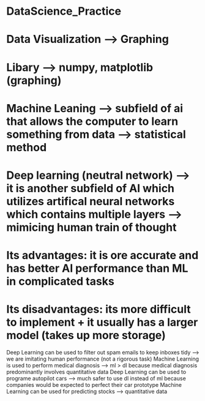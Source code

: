 # DataScience_Practice


# Data Visualization --> Graphing
# Libary --> numpy, matplotlib (graphing)

# Machine Leaning --> subfield of ai that allows the computer to learn something from data --> statistical method
# Deep learning (neutral network) --> it is another subfield of AI which utilizes artifical neural networks which contains multiple layers --> mimicing human train of thought
# Its advantages: it is ore accurate and has better AI performance than ML in complicated tasks
# Its disadvantages: its more difficult to implement + it usually has a larger model (takes up more storage)

Deep Learning can be used to filter out spam emails to keep inboxes tidy --> we are imitating human performance (not a rigorous task)
Machine Learning is used to perform medical diagnosis --> ml > dl because medical diagnosis predominantly involves quantitative data
Deep Learning can be used to programe autopilot cars --> much safer to use dl instead of ml because companies would be expected to perfect their car prototype
Machine Learning can be used for predicting stocks --> quantitative data
